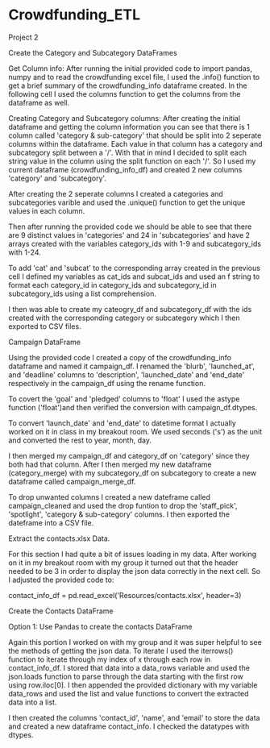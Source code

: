 # Crowdfunding_ETL
Project 2


Create the Category and Subcategory DataFrames

Get Column info:
After running the initial provided code to import pandas, numpy and to read the crowdfunding excel file, I used the .info() function to get a brief summary of the crowdfunding_info dataframe created. In the following cell I used the columns function to get the columns from the dataframe as well. 

Creating Category and Subcategory columns:
After creating the initial dataframe and getting the column information you can see that there is 1 column called 'category & sub-category' that should be split into 2 seperate columns within the dataframe. Each value in that column has a category and subcategory split between a '/'. With that in mind I decided to split each string value in the column using the split function on each '/'. So I used my current dataframe (crowdfunding_info_df) and created 2 new columns 'category' and 'subcategory'.

After creating the 2 seperate columns I created a categories and subcategories varible and used the .unique() function to get the unique values in each column. 

Then after running the provided code we should be able to see that there are 9 distinct values in 'categories' and 24 in 'subcategories' and have 2 arrays created with the variables category_ids with 1-9 and subcategory_ids with 1-24. 

To add 'cat' and 'subcat' to the corresponding array created in the previous cell I defined my variables as cat_ids and subcat_ids and used an f string to format each category_id in category_ids and subcategory_id in subcategory_ids using a list comprehension. 

I then was able to create my cateogry_df and subcategory_df with the ids created with the corresponding category or subcategory which I then exported to CSV files.


Campaign DataFrame

Using the provided code I created a copy of the crowdfunding_info dataframe and named it campaign_df. I renamed the 'blurb', 'launched_at', and 'deadline' columns to 'description', 'launched_date' and 'end_date' respectively in the campaign_df using the rename function. 

To covert the 'goal' and 'pledged' columns to 'float' I used the astype function ('float')and then verified the conversion with campaign_df.dtypes.

To convert 'launch_date' and 'end_date' to datetime format I actually worked on it in class in my breakout room. We used seconds ('s') as the unit and converted the rest to year, month, day.


I then merged my campaign_df and category_df on 'category' since they both had that column. After I then merged my new dataframe (category_merge) with my subcategory_df on subcategory to create a new dataframe called campaign_merge_df.

To drop unwanted columns I created a new dateframe called campaign_cleaned and used the drop funtion to drop the 'staff_pick', 'spotlight', 'category & sub-category' columns. I then exported the dateframe into a CSV file.


Extract the contacts.xlsx Data.

For this section I had quite a bit of issues loading in my data. After working on it in my breakout room with my group it turned out that the header needed to be 3 in order to display the json data correctly in the next cell. So I adjusted the provided code to:

contact_info_df = pd.read_excel('Resources/contacts.xlsx', header=3)

Create the Contacts DataFrame

Option 1: Use Pandas to create the contacts DataFrame

Again this portion I worked on with my group and it was super helpful to see the methods of getting the json data. To iterate I used the iterrows() function to iterate through my index of x through each row in contact_info_df. I stored that data into a data_rows variable and used the json.loads function to parse through the data starting with the first row using row.iloc[0]. I then appended the provided dictionary with my variable data_rows and used the list and value functions to convert the extracted data into a list. 

I then created the columns 'contact_id', 'name', and 'email' to store the data and created a new dataframe contact_info. I checked the datatypes with dtypes. 





